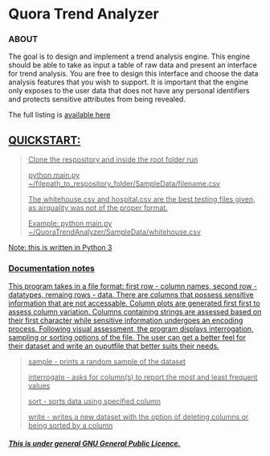 <h1> Quora Trend Analyzer </h1> 

<h3> ABOUT </h3>

<p> The goal is to design and implement a trend analysis engine. This engine should be able to take as input a table of raw data and present an interface for trend analysis. You are free to design this interface and choose the data analysis features that you wish to support. It is important that the engine only exposes to the user data that does not have any personal identifiers and protects sensitive attributes from being revealed.</p>

<p> The full listing is <a href="http://www.quora.com/challenges#trend_analyzer" </a>available here</p>

<h2>QUICKSTART: </h2>

>Clone the respository and inside the root folder run
>
>python main.py ~/filepath_to_respository_folder/SampleData/filename.csv
>
>
> The whitehouse.csv and hospital.csv are the best testing files given, as airquality was not of the proper format. 
>
> Example: python main.py ~/QuoraTrendAnalyzer/SampleData/whitehouse.csv
>
<p> Note: this is written in Python 3 </p>


<h3> Documentation notes </h3>

<p> This program takes in a file format: first row - column names, second row - datatypes, remaing rows - data. There are columns that possess sensitive information that are not accessable. Column plots are generated first first to assess column variation. Columns containing strings are assessed based on their first character while sensitive information undergoes an encoding process. Following visual assessment, the program displays interrogation, sampling or sorting options of the file. The user can get a better feel for their dataset and
    write an ouputfile that better suits their needs. </p>

> sample - prints a random sample of the dataset
>
> interrogate - asks for column(s) to report the most and least frequent values
>
> sort - sorts data using specified column 
>
> write - writes a new dataset with the option of deleting columns or being sorted by a column 

<h5> This is under general GNU General Public Licence. </h5>
